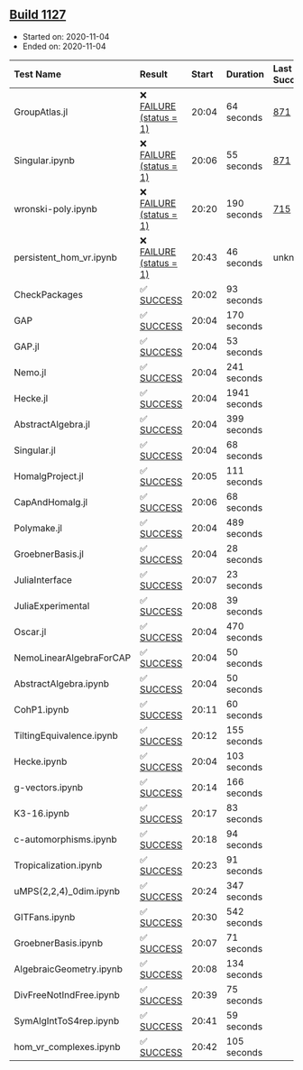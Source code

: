 ## [Build 1127](https://oscarci.mathematik.uni-kl.de/job/oscar-stable/1127/)

* Started on: 2020-11-04
* Ended on: 2020-11-04

| Test Name    | Result | Start | Duration | Last Success | First Failure |
|:-------------|:-------|:------|:---------|:-------------|:--------------|
| GroupAtlas.jl | ❌ [FAILURE (status = 1)](https://oscarci.mathematik.uni-kl.de/job/oscar-stable/1127/artifact/logs/build-1127/GroupAtlas.jl.log) | 20:04 | 64 seconds | [871](https://oscarci.mathematik.uni-kl.de/job/oscar-stable/871/) | [872](https://oscarci.mathematik.uni-kl.de/job/oscar-stable/872/) |
| Singular.ipynb | ❌ [FAILURE (status = 1)](https://oscarci.mathematik.uni-kl.de/job/oscar-stable/1127/artifact/logs/build-1127/Singular.ipynb.log) | 20:06 | 55 seconds | [871](https://oscarci.mathematik.uni-kl.de/job/oscar-stable/871/) | [872](https://oscarci.mathematik.uni-kl.de/job/oscar-stable/872/) |
| wronski-poly.ipynb | ❌ [FAILURE (status = 1)](https://oscarci.mathematik.uni-kl.de/job/oscar-stable/1127/artifact/logs/build-1127/wronski-poly.ipynb.log) | 20:20 | 190 seconds | [715](https://oscarci.mathematik.uni-kl.de/job/oscar-stable/715/) | [716](https://oscarci.mathematik.uni-kl.de/job/oscar-stable/716/) |
| persistent_hom_vr.ipynb | ❌ [FAILURE (status = 1)](https://oscarci.mathematik.uni-kl.de/job/oscar-stable/1127/artifact/logs/build-1127/persistent_hom_vr.ipynb.log) | 20:43 | 46 seconds | unknown | unknown |
| CheckPackages | ✅ [SUCCESS](https://oscarci.mathematik.uni-kl.de/job/oscar-stable/1127/artifact/logs/build-1127/CheckPackages.log) | 20:02 | 93 seconds |  |  |
| GAP | ✅ [SUCCESS](https://oscarci.mathematik.uni-kl.de/job/oscar-stable/1127/artifact/logs/build-1127/GAP.log) | 20:04 | 170 seconds |  |  |
| GAP.jl | ✅ [SUCCESS](https://oscarci.mathematik.uni-kl.de/job/oscar-stable/1127/artifact/logs/build-1127/GAP.jl.log) | 20:04 | 53 seconds |  |  |
| Nemo.jl | ✅ [SUCCESS](https://oscarci.mathematik.uni-kl.de/job/oscar-stable/1127/artifact/logs/build-1127/Nemo.jl.log) | 20:04 | 241 seconds |  |  |
| Hecke.jl | ✅ [SUCCESS](https://oscarci.mathematik.uni-kl.de/job/oscar-stable/1127/artifact/logs/build-1127/Hecke.jl.log) | 20:04 | 1941 seconds |  |  |
| AbstractAlgebra.jl | ✅ [SUCCESS](https://oscarci.mathematik.uni-kl.de/job/oscar-stable/1127/artifact/logs/build-1127/AbstractAlgebra.jl.log) | 20:04 | 399 seconds |  |  |
| Singular.jl | ✅ [SUCCESS](https://oscarci.mathematik.uni-kl.de/job/oscar-stable/1127/artifact/logs/build-1127/Singular.jl.log) | 20:04 | 68 seconds |  |  |
| HomalgProject.jl | ✅ [SUCCESS](https://oscarci.mathematik.uni-kl.de/job/oscar-stable/1127/artifact/logs/build-1127/HomalgProject.jl.log) | 20:05 | 111 seconds |  |  |
| CapAndHomalg.jl | ✅ [SUCCESS](https://oscarci.mathematik.uni-kl.de/job/oscar-stable/1127/artifact/logs/build-1127/CapAndHomalg.jl.log) | 20:06 | 68 seconds |  |  |
| Polymake.jl | ✅ [SUCCESS](https://oscarci.mathematik.uni-kl.de/job/oscar-stable/1127/artifact/logs/build-1127/Polymake.jl.log) | 20:04 | 489 seconds |  |  |
| GroebnerBasis.jl | ✅ [SUCCESS](https://oscarci.mathematik.uni-kl.de/job/oscar-stable/1127/artifact/logs/build-1127/GroebnerBasis.jl.log) | 20:04 | 28 seconds |  |  |
| JuliaInterface | ✅ [SUCCESS](https://oscarci.mathematik.uni-kl.de/job/oscar-stable/1127/artifact/logs/build-1127/JuliaInterface.log) | 20:07 | 23 seconds |  |  |
| JuliaExperimental | ✅ [SUCCESS](https://oscarci.mathematik.uni-kl.de/job/oscar-stable/1127/artifact/logs/build-1127/JuliaExperimental.log) | 20:08 | 39 seconds |  |  |
| Oscar.jl | ✅ [SUCCESS](https://oscarci.mathematik.uni-kl.de/job/oscar-stable/1127/artifact/logs/build-1127/Oscar.jl.log) | 20:04 | 470 seconds |  |  |
| NemoLinearAlgebraForCAP | ✅ [SUCCESS](https://oscarci.mathematik.uni-kl.de/job/oscar-stable/1127/artifact/logs/build-1127/NemoLinearAlgebraForCAP.log) | 20:04 | 50 seconds |  |  |
| AbstractAlgebra.ipynb | ✅ [SUCCESS](https://oscarci.mathematik.uni-kl.de/job/oscar-stable/1127/artifact/logs/build-1127/AbstractAlgebra.ipynb.log) | 20:04 | 50 seconds |  |  |
| CohP1.ipynb | ✅ [SUCCESS](https://oscarci.mathematik.uni-kl.de/job/oscar-stable/1127/artifact/logs/build-1127/CohP1.ipynb.log) | 20:11 | 60 seconds |  |  |
| TiltingEquivalence.ipynb | ✅ [SUCCESS](https://oscarci.mathematik.uni-kl.de/job/oscar-stable/1127/artifact/logs/build-1127/TiltingEquivalence.ipynb.log) | 20:12 | 155 seconds |  |  |
| Hecke.ipynb | ✅ [SUCCESS](https://oscarci.mathematik.uni-kl.de/job/oscar-stable/1127/artifact/logs/build-1127/Hecke.ipynb.log) | 20:04 | 103 seconds |  |  |
| g-vectors.ipynb | ✅ [SUCCESS](https://oscarci.mathematik.uni-kl.de/job/oscar-stable/1127/artifact/logs/build-1127/g-vectors.ipynb.log) | 20:14 | 166 seconds |  |  |
| K3-16.ipynb | ✅ [SUCCESS](https://oscarci.mathematik.uni-kl.de/job/oscar-stable/1127/artifact/logs/build-1127/K3-16.ipynb.log) | 20:17 | 83 seconds |  |  |
| c-automorphisms.ipynb | ✅ [SUCCESS](https://oscarci.mathematik.uni-kl.de/job/oscar-stable/1127/artifact/logs/build-1127/c-automorphisms.ipynb.log) | 20:18 | 94 seconds |  |  |
| Tropicalization.ipynb | ✅ [SUCCESS](https://oscarci.mathematik.uni-kl.de/job/oscar-stable/1127/artifact/logs/build-1127/Tropicalization.ipynb.log) | 20:23 | 91 seconds |  |  |
| uMPS(2,2,4)_0dim.ipynb | ✅ [SUCCESS](https://oscarci.mathematik.uni-kl.de/job/oscar-stable/1127/artifact/logs/build-1127/uMPS-2-2-4-_0dim.ipynb.log) | 20:24 | 347 seconds |  |  |
| GITFans.ipynb | ✅ [SUCCESS](https://oscarci.mathematik.uni-kl.de/job/oscar-stable/1127/artifact/logs/build-1127/GITFans.ipynb.log) | 20:30 | 542 seconds |  |  |
| GroebnerBasis.ipynb | ✅ [SUCCESS](https://oscarci.mathematik.uni-kl.de/job/oscar-stable/1127/artifact/logs/build-1127/GroebnerBasis.ipynb.log) | 20:07 | 71 seconds |  |  |
| AlgebraicGeometry.ipynb | ✅ [SUCCESS](https://oscarci.mathematik.uni-kl.de/job/oscar-stable/1127/artifact/logs/build-1127/AlgebraicGeometry.ipynb.log) | 20:08 | 134 seconds |  |  |
| DivFreeNotIndFree.ipynb | ✅ [SUCCESS](https://oscarci.mathematik.uni-kl.de/job/oscar-stable/1127/artifact/logs/build-1127/DivFreeNotIndFree.ipynb.log) | 20:39 | 75 seconds |  |  |
| SymAlgIntToS4rep.ipynb | ✅ [SUCCESS](https://oscarci.mathematik.uni-kl.de/job/oscar-stable/1127/artifact/logs/build-1127/SymAlgIntToS4rep.ipynb.log) | 20:41 | 59 seconds |  |  |
| hom_vr_complexes.ipynb | ✅ [SUCCESS](https://oscarci.mathematik.uni-kl.de/job/oscar-stable/1127/artifact/logs/build-1127/hom_vr_complexes.ipynb.log) | 20:42 | 105 seconds |  |  |

